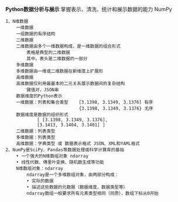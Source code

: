 **Python数据分析与展示**
掌握表示、清洗、统计和展示数据的能力
NumPy

    1、N维数据
        一维数据
        一组数据的有序结构
        二维数据
        二维数据由多个一维数据构成，是一维数据的组合形式
            表格是典型的二维数据
            其中，表头是二维数据的一部分  
        多维数据
        多维数据由一维或二维数据在新维度上扩展形
        高维数据
        高维数据仅利用最基本的二元关系展示数据间的复杂结构
            键值对，JSON串
        数据维度的Python表示
        一维数据：列表和集合类型    [3.1398, 3.1349, 3.1376] 有序
                                {3.1398, 3.1349, 3.1376} 无序
        数据维度是数据的组织形式
                [ [3.1398, 3.1349, 3.1376],
                [3.1413, 3.1404, 3.1401] ]
        二维数据：列表类型
        多维数据：列表类型
        高维数据：字典类型 或 数据表示格式 JSON、XML和YAML格式
    2、NumPy是SciPy、Pandas等数据处理或科学计算库的基础
        • 一个强大的N维数组对象 ndarray
        • 线性代数、傅里叶变换、随机数生成等功能
        N维数组对象：ndarray
            ndarray是一个多维数组对象，由两部分构成：
            • 实际的数据
            • 描述这些数据的元数据（数据维度、数据类型等）
            ndarray数组一般要求所有元素类型相同（同质），数组下标从0开始
            
            
           